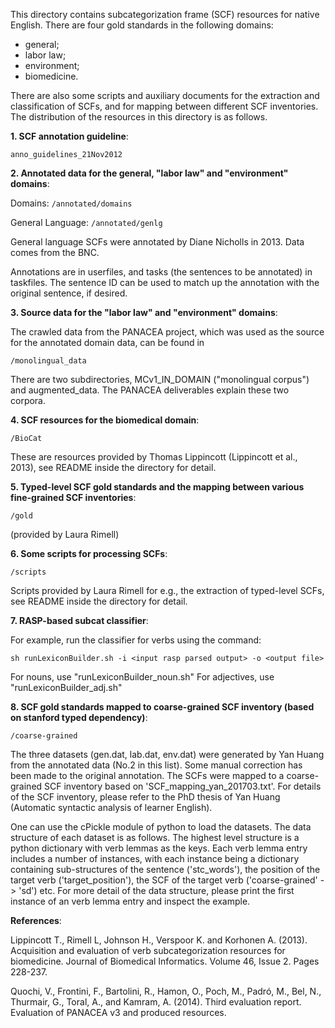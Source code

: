 This directory contains subcategorization frame (SCF) resources for native English. There are four gold standards in the following domains: 

- general; 
- labor law; 
- environment;
- biomedicine.

There are also some scripts and auxiliary documents for the extraction and classification of SCFs, and for mapping between different SCF inventories. The distribution of the resources in this directory is as follows.


**1.  SCF annotation guideline**: 

`anno_guidelines_21Nov2012`



**2. Annotated data for the general, "labor law" and "environment" domains**:

Domains: `/annotated/domains`

General Language: `/annotated/genlg`

General language SCFs were annotated by Diane Nicholls in 2013.  Data comes from the BNC.

Annotations are in userfiles, and tasks (the sentences to be annotated) in taskfiles.  The sentence ID can be used to match up the annotation with the original sentence, if desired.



**3. Source data for the "labor law" and "environment" domains**:

The crawled data from the PANACEA project, which was used as the source for the annotated domain data, can be found in

`/monolingual_data`

There are two subdirectories, MCv1_IN_DOMAIN ("monolingual corpus") and augmented_data.  The PANACEA deliverables explain these two corpora.



**4. SCF resources for the biomedical domain**:

`/BioCat`

These are resources provided by Thomas Lippincott (Lippincott et al., 2013), see README inside the directory for detail.



**5. Typed-level SCF gold standards and the mapping between various fine-grained SCF inventories**:

`/gold`

(provided by Laura Rimell)


**6. Some scripts for processing SCFs**:

`/scripts`

Scripts provided by Laura Rimell for e.g., the extraction of typed-level SCFs, see README inside the directory for detail.


**7. RASP-based subcat classifier**:

For example, run the classifier for verbs using the command:

`sh runLexiconBuilder.sh -i <input rasp parsed output> -o <output file>`

For nouns, use "runLexiconBuilder_noun.sh"
For adjectives, use "runLexiconBuilder_adj.sh"


**8. SCF gold standards mapped to coarse-grained SCF inventory (based on stanford typed dependency)**:

`/coarse-grained`

The three datasets (gen.dat, lab.dat, env.dat) were generated by Yan Huang from the annotated data (No.2 in this list). Some manual correction has been made to the original annotation. The SCFs were mapped to a coarse-grained SCF inventory based on 'SCF_mapping_yan_201703.txt'. For details of the SCF inventory, please refer to the PhD thesis of Yan Huang (Automatic syntactic analysis of learner English).

One can use the cPickle module of python to load the datasets. The data structure of each dataset is as follows. The highest level structure is a python dictionary with verb lemmas as the keys. Each verb lemma entry includes a number of instances, with each instance being a dictionary containing sub-structures of the sentence ('stc_words'), the position of the target verb ('target_position'), the SCF of the target verb ('coarse-grained' -> 'sd') etc. For more detail of the data structure, please print the first instance of an verb lemma entry and inspect the example.



**References**:

Lippincott T., Rimell L, Johnson H., Verspoor K. and Korhonen A. (2013). Acquisition and evaluation of verb subcategorization resources for biomedicine. Journal of Biomedical Informatics. Volume 46, Issue 2. Pages 228-237. 

Quochi, V., Frontini, F., Bartolini, R., Hamon, O., Poch, M., Padró, M., Bel, N., Thurmair, G., Toral, A., and Kamram, A. (2014). Third evaluation report. Evaluation of PANACEA v3 and produced resources.

